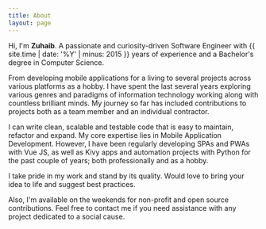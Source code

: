 ```yaml
---
title: About
layout: page
---
```


Hi, I'm **Zuhaib**. A passionate and curiosity-driven Software Engineer with {{ site.time | date: '%Y' | minus: 2015 }} years of experience and a Bachelor's degree in Computer Science.

From developing mobile applications for a living to several projects across various platforms as a hobby. I have spent the last several years exploring various genres and paradigms of information technology working along with countless brilliant minds. My journey so far has included contributions to projects both as a team member and an individual contractor.

I can write clean, scalable and testable code that is easy to maintain, refactor and expand. My core expertise lies in Mobile Application Development. However, I have been regularly developing SPAs and PWAs with Vue JS, as well as Kivy apps and automation projects with Python for the past couple of years; both professionally and as a hobby.

I take pride in my work and stand by its quality. Would love to bring your idea to life and suggest best practices.

Also, I'm available on the weekends for non-profit and open source contributions. Feel free to contact me if you need assistance with any project dedicated to a social cause.
